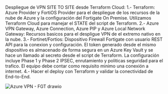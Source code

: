 Despliegue de VPN SITE TO SITE desde Terraform Cloud:
1.- Terraform: Azure Provider y FortiOS Provider para el despliegue de los recursos de la nube de Azure y la configuración del Fortigate On Premise. Utilizamos Terraform Cloud para manejar el STATE del script de Terraform.
2.- Azure VPN Gateway, Azure Connection, Azure PIP y Azure Local Network Gateway: Recursos basicos para el despligue VPN de el extremo nativo en la nube.
3.- Fortinet/Fortios: Dispositivo Firewall Fortigate con usuario REST API para la conexion y configuración. El token generado desde el mismo dispositivo es almacenado de forma segura en un Azure Key Vault y se hace un llamado al secreto desde el script de Terraform. La configuración incluye Phase 1 y Phase 2 IPSEC, enrutamiento y politicas seguridad para el trafico. El equipo debe contar como requisito minimo una conexión a internet.
4.- Hacer el deploy con Terraform y validar la conectividad de End-to-End.

![Azure VPN - FGT drawio](https://github.com/user-attachments/assets/46eee0ef-3923-488b-bbb2-b9ce8571648e)
